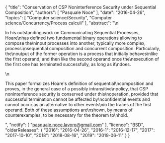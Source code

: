{
    "title": "Conservation of CSP Noninterference Security under Sequential Composition",
    "authors": [
        "Pasquale Noce"
    ],
    "date": "2016-04-26",
    "topics": [
        "Computer science/Security",
        "Computer science/Concurrency/Process calculi"
    ],
    "abstract": "\n<p>In his outstanding work on Communicating Sequential Processes, Hoare\nhas defined two fundamental binary operations allowing to compose the\ninput processes into another, typically more complex, process:\nsequential composition and concurrent composition. Particularly, the\noutput of the former operation is a process that initially behaves\nlike the first operand, and then like the second operand once the\nexecution of the first one has terminated successfully, as long as it\ndoes.</p>\n<p>This paper formalizes Hoare's definition of sequential\ncomposition and proves, in the general case of a possibly intransitive\npolicy, that CSP noninterference security is conserved under this\noperation, provided that successful termination cannot be affected by\nconfidential events and cannot occur as an alternative to other events\nin the traces of the first operand. Both of these assumptions are\nshown, by means of counterexamples, to be necessary for the theorem to\nhold.</p>",
    "notify": [
        "pasquale.noce.lavoro@gmail.com"
    ],
    "licence": "BSD",
    "olderReleases": {
        "2016": "2016-04-26",
        "2016-1": "2016-12-17",
        "2017": "2017-10-10",
        "2018": "2018-08-16",
        "2019": "2019-06-11"
    }
}